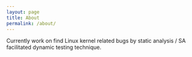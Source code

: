 ```yaml
---
layout: page
title: About
permalink: /about/
---
```


Currently work on find Linux kernel related bugs by static analysis / SA facilitated dynamic testing technique.
